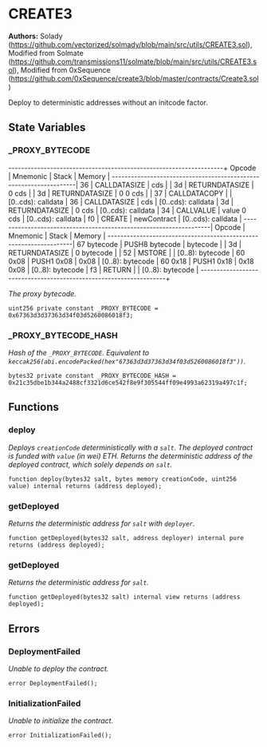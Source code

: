 # CREATE3
**Authors:**
Solady (https://github.com/vectorized/solmady/blob/main/src/utils/CREATE3.sol), Modified from Solmate (https://github.com/transmissions11/solmate/blob/main/src/utils/CREATE3.sol), Modified from 0xSequence (https://github.com/0xSequence/create3/blob/master/contracts/Create3.sol)

Deploy to deterministic addresses without an initcode factor.


## State Variables
### _PROXY_BYTECODE
-------------------------------------------------------------------+
Opcode      | Mnemonic         | Stack        | Memory             |
-------------------------------------------------------------------|
36          | CALLDATASIZE     | cds          |                    |
3d          | RETURNDATASIZE   | 0 cds        |                    |
3d          | RETURNDATASIZE   | 0 0 cds      |                    |
37          | CALLDATACOPY     |              | [0..cds): calldata |
36          | CALLDATASIZE     | cds          | [0..cds): calldata |
3d          | RETURNDATASIZE   | 0 cds        | [0..cds): calldata |
34          | CALLVALUE        | value 0 cds  | [0..cds): calldata |
f0          | CREATE           | newContract  | [0..cds): calldata |
-------------------------------------------------------------------|
Opcode      | Mnemonic         | Stack        | Memory             |
-------------------------------------------------------------------|
67 bytecode | PUSH8 bytecode   | bytecode     |                    |
3d          | RETURNDATASIZE   | 0 bytecode   |                    |
52          | MSTORE           |              | [0..8): bytecode   |
60 0x08     | PUSH1 0x08       | 0x08         | [0..8): bytecode   |
60 0x18     | PUSH1 0x18       | 0x18 0x08    | [0..8): bytecode   |
f3          | RETURN           |              | [0..8): bytecode   |
-------------------------------------------------------------------+

*The proxy bytecode.*


```solidity
uint256 private constant _PROXY_BYTECODE = 0x67363d3d37363d34f03d5260086018f3;
```


### _PROXY_BYTECODE_HASH
*Hash of the `_PROXY_BYTECODE`.
Equivalent to `keccak256(abi.encodePacked(hex"67363d3d37363d34f03d5260086018f3"))`.*


```solidity
bytes32 private constant _PROXY_BYTECODE_HASH = 0x21c35dbe1b344a2488cf3321d6ce542f8e9f305544ff09e4993a62319a497c1f;
```


## Functions
### deploy

*Deploys `creationCode` deterministically with a `salt`.
The deployed contract is funded with `value` (in wei) ETH.
Returns the deterministic address of the deployed contract,
which solely depends on `salt`.*


```solidity
function deploy(bytes32 salt, bytes memory creationCode, uint256 value) internal returns (address deployed);
```

### getDeployed

*Returns the deterministic address for `salt` with `deployer`.*


```solidity
function getDeployed(bytes32 salt, address deployer) internal pure returns (address deployed);
```

### getDeployed

*Returns the deterministic address for `salt`.*


```solidity
function getDeployed(bytes32 salt) internal view returns (address deployed);
```

## Errors
### DeploymentFailed
*Unable to deploy the contract.*


```solidity
error DeploymentFailed();
```

### InitializationFailed
*Unable to initialize the contract.*


```solidity
error InitializationFailed();
```

